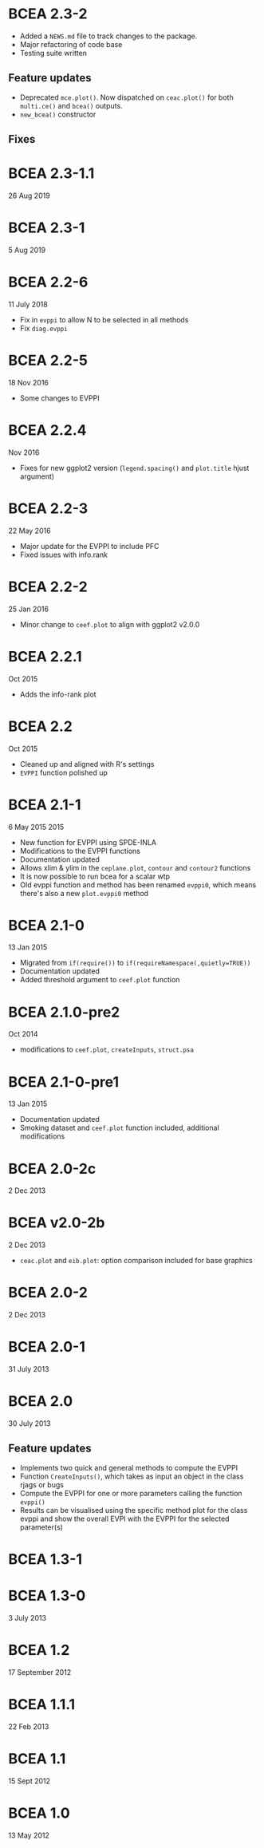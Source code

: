 # BCEA 2.3-2

* Added a `NEWS.md` file to track changes to the package.
* Major refactoring of code base
* Testing suite written

## Feature updates

* Deprecated `mce.plot()`. Now dispatched on `ceac.plot()` for both `multi.ce()` and `bcea()` outputs.
* `new_bcea()` constructor


## Fixes

# BCEA 2.3-1.1
26 Aug 2019
	
# BCEA 2.3-1
5 Aug 2019
 
# BCEA 2.2-6
11 July 2018

* Fix in `evppi` to allow N to be selected in all methods
* Fix `diag.evppi`

# BCEA 2.2-5
18 Nov 2016

* Some changes to EVPPI

# BCEA 2.2.4
Nov 2016

* Fixes for new ggplot2 version (`legend.spacing()` and `plot.title` hjust argument)

# BCEA 2.2-3
22 May 2016

* Major update for the EVPPI to include PFC
* Fixed issues with info.rank

# BCEA 2.2-2
25 Jan 2016

* Minor change to `ceef.plot` to align with ggplot2 v2.0.0

# BCEA 2.2.1
Oct 2015

* Adds the info-rank plot

# BCEA 2.2
Oct 2015

* Cleaned up and aligned with R's settings
* `EVPPI` function polished up

# BCEA 2.1-1
6 May 2015 2015

* New function for EVPPI using SPDE-INLA
* Modifications to the EVPPI functions 
* Documentation updated
* Allows xlim & ylim in the `ceplane.plot`, `contour` and `contour2` functions
* It is now possible to run bcea for a scalar wtp
* Old evppi function and method has been renamed `evppi0`, which means there's also a new `plot.evppi0` method
	  
# BCEA 2.1-0
13 Jan 2015

* Migrated from `if(require())` to `if(requireNamespace(,quietly=TRUE))`
* Documentation updated
* Added threshold argument to `ceef.plot` function

# BCEA 2.1.0-pre2
Oct 2014

* modifications to `ceef.plot`, `createInputs`, `struct.psa`

# BCEA 2.1-0-pre1
13 Jan 2015

* Documentation updated
* Smoking dataset and `ceef.plot` function included, additional modifications

# BCEA 2.0-2c
2 Dec 2013

# BCEA v2.0-2b
2 Dec 2013

* `ceac.plot` and `eib.plot`: option comparison included for base graphics

# BCEA 2.0-2
2 Dec 2013

# BCEA 2.0-1
31 July 2013

# BCEA 2.0
30 July 2013

## Feature updates

* Implements two quick and general methods to compute the EVPPI
* Function `CreateInputs()`, which takes as input an object in the class rjags or bugs
* Compute the EVPPI for one or more parameters calling the function `evppi()`
* Results can be visualised using the specific method plot for the class evppi and show the overall EVPI with the EVPPI for the selected parameter(s)

# BCEA 1.3-1

# BCEA 1.3-0
3 July 2013

# BCEA 1.2
17 September 2012

# BCEA 1.1.1
22 Feb 2013

# BCEA 1.1
15 Sept 2012


# BCEA 1.0
13 May 2012
